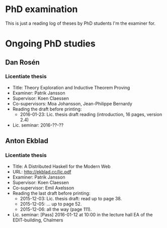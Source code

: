 # PhD examination

This is just a reading log of theses by PhD students I'm the examiner for.

# Ongoing PhD studies

## Dan Rosén

### Licentiate thesis

* Title: Theory Exploration and Inductive Theorem Proving
* Examiner: Patrik Jansson
* Supervisor: Koen Claessen
* Co-supervisors: Moa Johansson, Jean-Philippe Bernardy
* Reading the draft before printing:
    * 2016-01-23: Lic. thesis draft reading (introduction, 16 pages, version 2.4)
* Lic. seminar: 2016-??-??


## Anton Ekblad

### Licentiate thesis

* Title: A Distributed Haskell for the Modern Web
* URL: http://ekblad.cc/lic.pdf
* Examiner: Patrik Jansson
* Supervisor: Koen Claessen
* Co-supervisor: Emil Axelsson
* Reading the last draft before printing:
    * 2015-12-03: Lic. thesis draft: read up to page 38.
    * 2015-12-05: ... up to page 52.
    * 2015-12-06: all the way (page 111).
* Lic. seminar: [Pass] 2016-01-12 at 10:00 in the lecture hall EA of the EDIT-building, Chalmers
